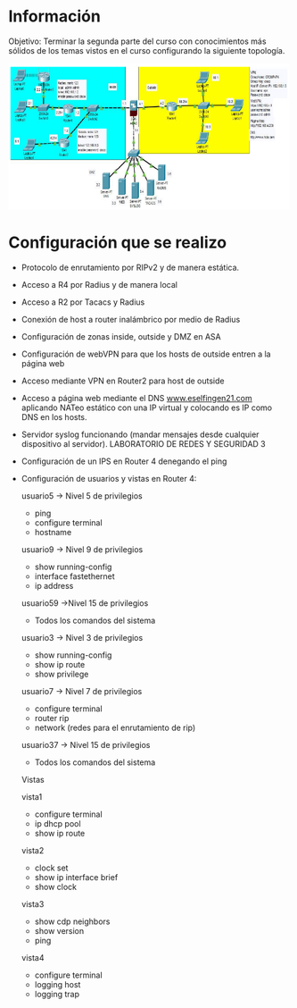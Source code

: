 # Información

Objetivo: Terminar la segunda parte del curso con conocimientos más sólidos de los temas vistos en el curso configurando la siguiente topología. 

![alt text](https://github.com/mxjesus/Cisco-Packet-Tracer/blob/main/Temas%20Selectos%20de%20Ingenier%C3%ADa%20en%20Computaci%C3%B3n%20III%20(CCNP)/Topolog%C3%ADa.png?raw=true)

# Configuración que se realizo

* Protocolo de enrutamiento por RIPv2 y de manera estática.
* Acceso a R4 por Radius y de manera local
* Acceso a R2 por Tacacs y Radius
* Conexión de host a router inalámbrico por medio de Radius
* Configuración de zonas inside, outside y DMZ en ASA
* Configuración de webVPN para que los hosts de outside entren a la página web
* Acceso mediante VPN en Router2 para host de outside
* Acceso a página web mediante el DNS www.eselfingen21.com aplicando NATeo estático con una IP virtual y colocando es IP como DNS en los hosts.
* Servidor syslog funcionando (mandar mensajes desde cualquier dispositivo al servidor).
LABORATORIO DE REDES Y SEGURIDAD 3
* Configuración de un IPS en Router 4 denegando el ping
* Configuración de usuarios y vistas en Router 4:
    
    usuario5 -> Nivel 5 de privilegios
    * ping
    * configure terminal
    * hostname
    
    usuario9 -> Nivel 9 de privilegios
    * show running-config
    * interface fastethernet
    * ip address
    
    usuario59 ->Nivel 15 de privilegios
    * Todos los comandos del sistema
    
    usuario3 -> Nivel 3 de privilegios
    * show running-config
    * show ip route
    * show privilege
    
    usuario7 -> Nivel 7 de privilegios
    * configure terminal
    * router rip
    * network (redes para el enrutamiento de rip)
    
    usuario37 -> Nivel 15 de privilegios
    * Todos los comandos del sistema
    
    Vistas
    
    vista1
    * configure terminal
    * ip dhcp pool
    * show ip route
    
    vista2
    * clock set
    * show ip interface brief
    * show clock
    
    vista3
    * show cdp neighbors
    * show version
    * ping
    
    vista4
    * configure terminal
    * logging host
    * logging trap
